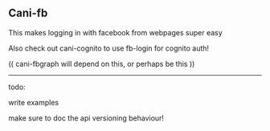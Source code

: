 Cani-fb
---

This makes logging in with facebook from webpages super easy

Also check out cani-cognito to use fb-login for cognito auth!

(( cani-fbgraph will depend on this, or perhaps be this ))

---
todo:

write examples

make sure to doc the api versioning behaviour!